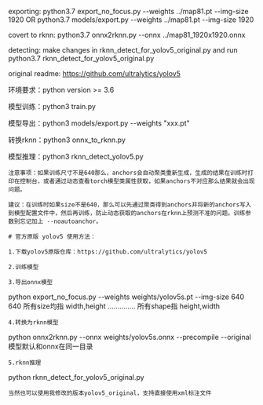 
exporting:	python3.7 export_no_focus.py --weights ../map81.pt --img-size 1920 
	    OR
		python3.7 models/export.py --weights ../map81.pt  --img-size 1920

covert to rknn: python3.7 onnx2rknn.py --onnx ../map81_1920x1920.onnx

detecting:
	make changes in rknn_detect_for_yolov5_original.py and run
		python3.7 rknn_detect_for_yolov5_original.py
		
original readme:
https://github.com/ultralytics/yolov5

环境要求：python version >= 3.6

模型训练：python3 train.py

模型导出：python3 models/export.py --weights "xxx.pt"

转换rknn：python3 onnx_to_rknn.py

模型推理：python3 rknn_detect_yolov5.py
```
注意事项：如果训练尺寸不是640那么，anchors会自动聚类重新生成，生成的结果在训练时打印在控制台，或者通过动态查看torch模型类属性获取，如果anchors不对应那么结果就会出现问题。

建议：在训练时如果size不是640，那么可以先通过聚类得到anchors并将新的anchors写入到模型配置文件中，然后再训练，防止动态获取的anchors在rknn上预测不准的问题。训练参数别忘记加上 --noautoanchor。

# 官方原版 yolov5 使用方法：

1.下载yolov5原版仓库：https://github.com/ultralytics/yolov5

2.训练模型

3.导出onnx模型
```
python export_no_focus.py  --weights weights/yolov5s.pt  --img-size 640 640
所有size均指 width,height .............. 所有shape指 height,width
```
4.转换为rknn模型
```
python onnx2rknn.py --onnx weights/yolov5s.onnx  --precompile  --original
模型默认和onnx在同一目录
```
5.rknn推理
```
python rknn_detect_for_yolov5_original.py
```
当然也可以使用我修改的版本yolov5_original，支持直接使用xml标注文件

